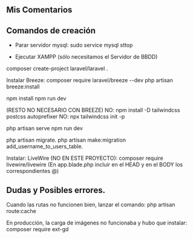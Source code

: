 
## Mis Comentarios


## Comandos de creación

- Parar servidor mysql:
    sudo service mysql sttop

- Ejecutar XAMPP (sólo necesitamos el Servidor de BBDD)


composer create-project laravel/laravel <proyecto>.

Instalar Breeze:
composer require laravel/breeze --dev
php artisan breeze:install


npm install
npm run dev

(RESTO NO NECESARIO CON BREEZE)
NO: npm install -D tailwindcss postcss autoprefixer
NO: npx tailwindcss init -p


php artisan serve
npm run dev

php artisan migrate.
php artisan make:migration add_username_to_users_table.


Instalar: LiveWire (NO EN ESTE PROYECTO):
composer require livewire/livewire
(En app.blade.php incluir en el HEAD y en el BODY los correspondientes @)


## Dudas y Posibles errores.

Cuando las rutas no funcionen bien, lanzar el comando:
php artisan route:cache

En producción, la carga de imágenes no funcionaba y hubo que instalar:
composer require ext-gd
